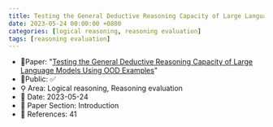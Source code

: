 ```yaml
---
title: Testing the General Deductive Reasoning Capacity of Large Language Models Using OOD Examples
date: 2023-05-24 00:00:00 +0800
categories: [logical reasoning, reasoning evaluation]
tags: [reasoning evaluation]
---
```


- 📙Paper: "[Testing the General Deductive Reasoning Capacity of Large Language Models Using OOD Examples](https://www.semanticscholar.org/paper/Testing-the-General-Deductive-Reasoning-Capacity-of-Saparov-Pang/c58325547156a70cb27c148e5b57738ca9ce79aa)"
- 🔑Public: ✅
- ⚲ Area: Logical reasoning, Reasoning evaluation
- 📅 Date: 2023-05-24
- 🔎 Paper Section: Introduction
- 📝 References: 41
